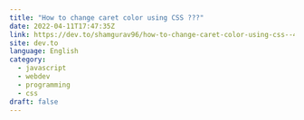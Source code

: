 ```yaml
---
title: "How to change caret color using CSS ???"
date: 2022-04-11T17:47:35Z
link: https://dev.to/shamgurav96/how-to-change-caret-color-using-css--4la6?utm_medium=RSS&utm_source=news.12bit.vn
site: dev.to
language: English
category:
  - javascript
  - webdev
  - programming
  - css
draft: false
---
```

